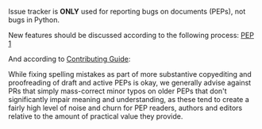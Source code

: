 Issue tracker is **ONLY** used for reporting bugs on documents (PEPs), not
bugs in Python.

New features should be discussed according to the following process:
[PEP 1](https://peps.python.org/pep-0001/#start-with-an-idea-for-python)

And according to [Contributing Guide](../CONTRIBUTING.rst):

While fixing spelling mistakes as part of more substantive
copyediting and proofreading of draft and active PEPs is okay,
we generally advise against PRs that simply mass-correct minor typos on
older PEPs that don't significantly impair meaning and understanding,
as these tend to create a fairly high level of noise and churn for
PEP readers, authors and editors relative to the amount of practical value
they provide.

<!--- Provide a general summary of the issue in the Title above -->

<!--- Tell us what should be changed and why -->
